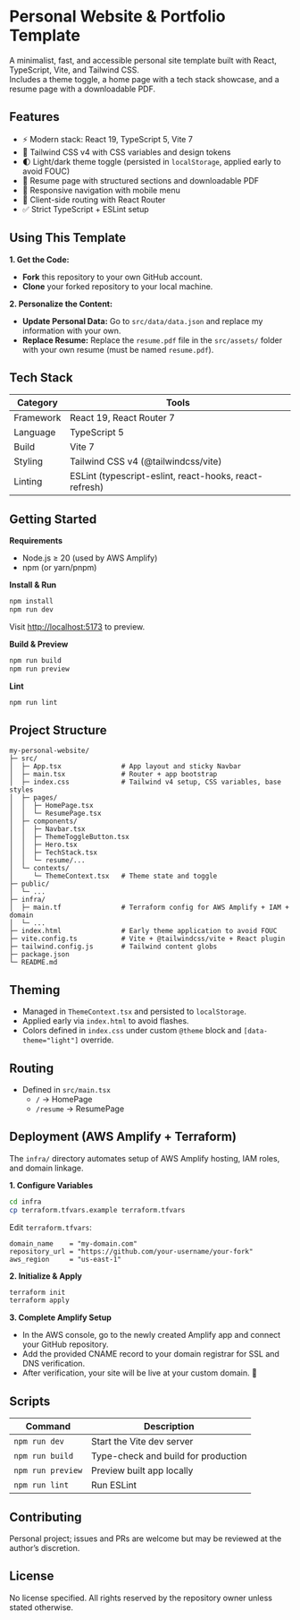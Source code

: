 # Personal Website & Portfolio Template

A minimalist, fast, and accessible personal site template built with React, TypeScript, Vite, and Tailwind CSS.  
Includes a theme toggle, a home page with a tech stack showcase, and a resume page with a downloadable PDF.

## Features

- ⚡ Modern stack: React 19, TypeScript 5, Vite 7
- 🎨 Tailwind CSS v4 with CSS variables and design tokens
- 🌓 Light/dark theme toggle (persisted in `localStorage`, applied early to avoid FOUC)
- 📄 Resume page with structured sections and downloadable PDF
- 📱 Responsive navigation with mobile menu
- 🧭 Client-side routing with React Router
- ✅ Strict TypeScript + ESLint setup

## Using This Template

**1. Get the Code:**
- **Fork** this repository to your own GitHub account.
- **Clone** your forked repository to your local machine.

**2. Personalize the Content:**
- **Update Personal Data:** Go to `src/data/data.json` and replace my information with your own.
- **Replace Resume:** Replace the `resume.pdf` file in the `src/assets/` folder with your own resume (must be named `resume.pdf`).

## Tech Stack

| Category | Tools |
|-----------|-------|
| Framework | React 19, React Router 7 |
| Language  | TypeScript 5 |
| Build     | Vite 7 |
| Styling   | Tailwind CSS v4 (@tailwindcss/vite) |
| Linting   | ESLint (typescript-eslint, react-hooks, react-refresh) |

## Getting Started

**Requirements**
- Node.js ≥ 20 (used by AWS Amplify)
- npm (or yarn/pnpm)

**Install & Run**
```bash
npm install
npm run dev
```
Visit [http://localhost:5173](http://localhost:5173) to preview.

**Build & Preview**
```bash
npm run build
npm run preview
```

**Lint**
```bash
npm run lint
```


## Project Structure

```
my-personal-website/
├─ src/
│  ├─ App.tsx               # App layout and sticky Navbar
│  ├─ main.tsx              # Router + app bootstrap
│  ├─ index.css             # Tailwind v4 setup, CSS variables, base styles
│  ├─ pages/
│  │  ├─ HomePage.tsx
│  │  └─ ResumePage.tsx     
│  ├─ components/
│  │  ├─ Navbar.tsx
│  │  ├─ ThemeToggleButton.tsx
│  │  ├─ Hero.tsx
│  │  ├─ TechStack.tsx
│  │  └─ resume/...
│  └─ contexts/
│     └─ ThemeContext.tsx   # Theme state and toggle
├─ public/
│  └─ ...                   
├─ infra/
│  ├─ main.tf               # Terraform config for AWS Amplify + IAM + domain
│  └─ ... 
├─ index.html               # Early theme application to avoid FOUC
├─ vite.config.ts           # Vite + @tailwindcss/vite + React plugin
├─ tailwind.config.js       # Tailwind content globs
├─ package.json             
└─ README.md
```

## Theming

- Managed in `ThemeContext.tsx` and persisted to `localStorage`.
- Applied early via `index.html` to avoid flashes.
- Colors defined in `index.css` under custom `@theme` block and `[data-theme="light"]` override.

## Routing

- Defined in `src/main.tsx`
    - `/` → HomePage
    - `/resume` → ResumePage

## Deployment (AWS Amplify + Terraform)

The `infra/` directory automates setup of AWS Amplify hosting, IAM roles, and domain linkage.

**1. Configure Variables**

```bash
cd infra
cp terraform.tfvars.example terraform.tfvars
```

Edit `terraform.tfvars`:

```hcl
domain_name    = "my-domain.com"
repository_url = "https://github.com/your-username/your-fork"
aws_region     = "us-east-1"
```

**2. Initialize & Apply**

```bash
terraform init
terraform apply
```

**3. Complete Amplify Setup**
- In the AWS console, go to the newly created Amplify app and connect your GitHub repository.
- Add the provided CNAME record to your domain registrar for SSL and DNS verification.
- After verification, your site will be live at your custom domain. 🎉

## Scripts

| Command | Description                         |
|----------|-------------------------------------|
| `npm run dev` | Start the Vite dev server           |
| `npm run build` | Type-check and build for production |
| `npm run preview` | Preview built app locally           |
| `npm run lint` | Run ESLint                          |

## Contributing

Personal project; issues and PRs are welcome but may be reviewed at the author’s discretion.

## License

No license specified. All rights reserved by the repository owner unless stated otherwise.
